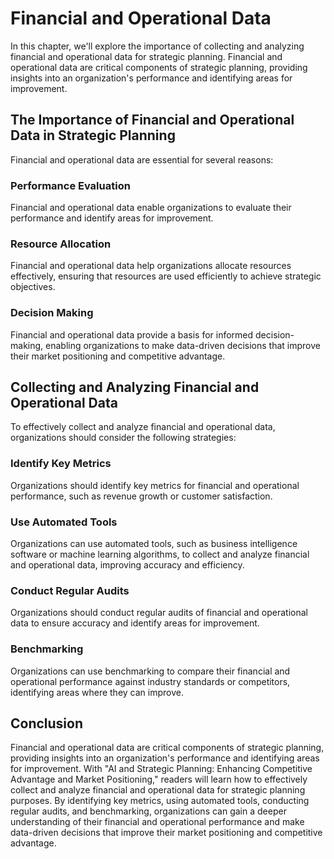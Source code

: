 Financial and Operational Data
============================================================================================

In this chapter, we'll explore the importance of collecting and analyzing financial and operational data for strategic planning. Financial and operational data are critical components of strategic planning, providing insights into an organization's performance and identifying areas for improvement.

The Importance of Financial and Operational Data in Strategic Planning
----------------------------------------------------------------------

Financial and operational data are essential for several reasons:

### Performance Evaluation

Financial and operational data enable organizations to evaluate their performance and identify areas for improvement.

### Resource Allocation

Financial and operational data help organizations allocate resources effectively, ensuring that resources are used efficiently to achieve strategic objectives.

### Decision Making

Financial and operational data provide a basis for informed decision-making, enabling organizations to make data-driven decisions that improve their market positioning and competitive advantage.

Collecting and Analyzing Financial and Operational Data
-------------------------------------------------------

To effectively collect and analyze financial and operational data, organizations should consider the following strategies:

### Identify Key Metrics

Organizations should identify key metrics for financial and operational performance, such as revenue growth or customer satisfaction.

### Use Automated Tools

Organizations can use automated tools, such as business intelligence software or machine learning algorithms, to collect and analyze financial and operational data, improving accuracy and efficiency.

### Conduct Regular Audits

Organizations should conduct regular audits of financial and operational data to ensure accuracy and identify areas for improvement.

### Benchmarking

Organizations can use benchmarking to compare their financial and operational performance against industry standards or competitors, identifying areas where they can improve.

Conclusion
----------

Financial and operational data are critical components of strategic planning, providing insights into an organization's performance and identifying areas for improvement. With "AI and Strategic Planning: Enhancing Competitive Advantage and Market Positioning," readers will learn how to effectively collect and analyze financial and operational data for strategic planning purposes. By identifying key metrics, using automated tools, conducting regular audits, and benchmarking, organizations can gain a deeper understanding of their financial and operational performance and make data-driven decisions that improve their market positioning and competitive advantage.
